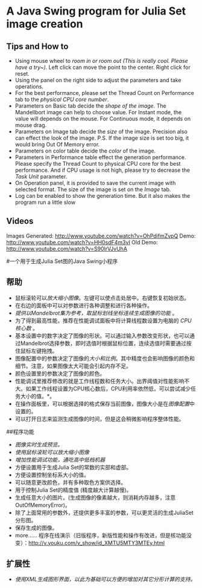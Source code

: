 # A Java Swing program for Julia Set image creation

## Tips and How to
 * Using mouse wheel to *room in or room out (This is really cool. Please have a try~)*. Left click can move the point to the center. Right click for reset.
 * Using the panel on the right side to adjust the parameters and take operations. 
 * For the best performance, please set the Thread Count on Performance tab to the *physical CPU core number*.
 * Parameters on Basic tab decide the *shape of the image*.  The Mandellbort image can help to choose value. For Instant mode, the value will depends on the mouse. For Continuous mode, it depends on mouse drag.
 * Parameters on Image tab decide the *size* of the image. Precision also can effect the look of the image. P.S. If the image size is set too big, it would bring Out Of Memory error.
 * Parameters on color table decide the *color* of the image. 
 * Parameters in Performance table effect the generation performance. Please specify the Thread Count to physical CPU core for the best performance. And if CPU usage is not high, please try to decrease the *Task Unit* parameter.
 * On Operation panel, it is provided to save the current image with selected format. The size of the image is set on the *Image* tab. 
 * Log can be enabled to show the generation time. But it also makes the program run a little slow 

## Videos
Images Generated: http://www.youtube.com/watch?v=OhPdifmZvpQ
Demo: http://www.youtube.com/watch?v=HH0sdF4m3vI
Old Demo: http://www.youtube.com/watch?v=S90lrVJvUhA
 
#一个用于生成Julia Set图的Java Swing小程序

## 帮助
 * 鼠标滚轮可以*放大缩小图像*。左键可以使点击处居中。右键恢复初始状态。
 * 在右边的面板中可以对参数进行各种调整和进行各种操作。
 * *提供以Mandelbrot集为参考，取鼠标划线坐标连续生成图像的功能* 。
 * 为了得到最高性能，推荐在性能调试面板中将计算线程数设置为电脑的 *CPU核心数* 。
 * 基本设置中的数字决定了图像的形状。可以通过输入参数改变形状，也可以通过Mandelbrot选择参数，即时选值时根据鼠标位置，连续选值时需要通过按住鼠标左键拖拽。
 * 图像配置中的参数决定了图像的*大小和比例*。其中精度也会影响图像的颜色和细节。注意，如果图像太大可能会引起内存不足。
 * 颜色设置里的参数决定了图像的颜色。
 * 性能调试里推荐修改的就是工作线程数和任务大小。出界阈值对性能影响不大。如果工作线程设置为CPU核心数后，CPU利用率依然低，可以尝试减少任务大小的值。*。
 * 在操作面板里，可以根据选择的格式保存当前图像，图像大小是在*图像配置*中设置的。
 * 可以打开日志来监测生成图像的时间，但是这会稍微影响程序整体性能。

##程序功能

  * *图像实时生成预览。*
  * *使用鼠标滚轮可以放大缩小图像*
  * *增加性能调试功能，通吃高中低档机器*
  * 方便设置用于生成Julia Set的常数的实部和虚部。
  * 方便设置控制坐标系大小的值。
  * 可以随意更改颜色，并有多种取色方案供选择。
  * 用于控制Julia Set的精度值 (精度越大计算越慢)。
  * 生成任意大小的图片。(生成图像的像素越大，则消耗内存越多，注意OutOfMemoryError)。
  * 除了上面常用的参数外，还提供更多丰富的参数，可以更灵活的生成JuliaSet分形图。
  * 保存生成的图像。
  * more...... 程序在线演示（旧版程序，新版性能和操作有改进，但是核功能没变）：http://v.youku.com/v_show/id_XMTU5MTY3MTEy.html

## 扩展性

  * *使用XML生成图形界面，以此为基础可以方便的增加对其它分形计算的支持。*
